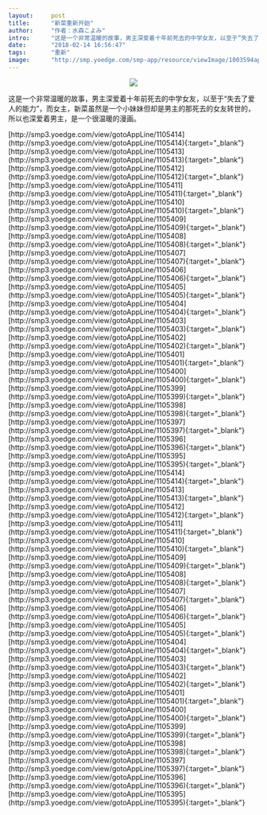 ```yaml
---
layout:     post
title:      "新菜重新开始"
author:     "作者：水森こよみ"
intro:      "这是一个非常温暖的故事，男主深爱着十年前死去的中学女友，以至于“失去了爱人的能力”，而女主，新菜虽然是一个小妹妹但却是男主的那死去的女友转世的，所以也深爱着男主，是一个很温暖的漫画。"
date:       "2018-02-14 16:56:47"
tags:       "重新"
image:      "http://smp.yoedge.com/smp-app/resource/viewImage/1003594appline.png"
---
```

<div style="text-align: center">
<p><img src="http://smp.yoedge.com/smp-app/resource/viewImage/1003594appline.png"/></p>
</div>
<p class="post-meta">
<span>这是一个非常温暖的故事，男主深爱着十年前死去的中学女友，以至于“失去了爱人的能力”，而女主，新菜虽然是一个小妹妹但却是男主的那死去的女友转世的，所以也深爱着男主，是一个很温暖的漫画。</span>
</p>
[http://smp3.yoedge.com/view/gotoAppLine/1105414](http://smp3.yoedge.com/view/gotoAppLine/1105414){:target="_blank"}
[http://smp3.yoedge.com/view/gotoAppLine/1105413](http://smp3.yoedge.com/view/gotoAppLine/1105413){:target="_blank"}
[http://smp3.yoedge.com/view/gotoAppLine/1105412](http://smp3.yoedge.com/view/gotoAppLine/1105412){:target="_blank"}
[http://smp3.yoedge.com/view/gotoAppLine/1105411](http://smp3.yoedge.com/view/gotoAppLine/1105411){:target="_blank"}
[http://smp3.yoedge.com/view/gotoAppLine/1105410](http://smp3.yoedge.com/view/gotoAppLine/1105410){:target="_blank"}
[http://smp3.yoedge.com/view/gotoAppLine/1105409](http://smp3.yoedge.com/view/gotoAppLine/1105409){:target="_blank"}
[http://smp3.yoedge.com/view/gotoAppLine/1105408](http://smp3.yoedge.com/view/gotoAppLine/1105408){:target="_blank"}
[http://smp3.yoedge.com/view/gotoAppLine/1105407](http://smp3.yoedge.com/view/gotoAppLine/1105407){:target="_blank"}
[http://smp3.yoedge.com/view/gotoAppLine/1105406](http://smp3.yoedge.com/view/gotoAppLine/1105406){:target="_blank"}
[http://smp3.yoedge.com/view/gotoAppLine/1105405](http://smp3.yoedge.com/view/gotoAppLine/1105405){:target="_blank"}
[http://smp3.yoedge.com/view/gotoAppLine/1105404](http://smp3.yoedge.com/view/gotoAppLine/1105404){:target="_blank"}
[http://smp3.yoedge.com/view/gotoAppLine/1105403](http://smp3.yoedge.com/view/gotoAppLine/1105403){:target="_blank"}
[http://smp3.yoedge.com/view/gotoAppLine/1105402](http://smp3.yoedge.com/view/gotoAppLine/1105402){:target="_blank"}
[http://smp3.yoedge.com/view/gotoAppLine/1105401](http://smp3.yoedge.com/view/gotoAppLine/1105401){:target="_blank"}
[http://smp3.yoedge.com/view/gotoAppLine/1105400](http://smp3.yoedge.com/view/gotoAppLine/1105400){:target="_blank"}
[http://smp3.yoedge.com/view/gotoAppLine/1105399](http://smp3.yoedge.com/view/gotoAppLine/1105399){:target="_blank"}
[http://smp3.yoedge.com/view/gotoAppLine/1105398](http://smp3.yoedge.com/view/gotoAppLine/1105398){:target="_blank"}
[http://smp3.yoedge.com/view/gotoAppLine/1105397](http://smp3.yoedge.com/view/gotoAppLine/1105397){:target="_blank"}
[http://smp3.yoedge.com/view/gotoAppLine/1105396](http://smp3.yoedge.com/view/gotoAppLine/1105396){:target="_blank"}
[http://smp3.yoedge.com/view/gotoAppLine/1105395](http://smp3.yoedge.com/view/gotoAppLine/1105395){:target="_blank"}
[http://smp3.yoedge.com/view/gotoAppLine/1105414](http://smp3.yoedge.com/view/gotoAppLine/1105414){:target="_blank"}
[http://smp3.yoedge.com/view/gotoAppLine/1105413](http://smp3.yoedge.com/view/gotoAppLine/1105413){:target="_blank"}
[http://smp3.yoedge.com/view/gotoAppLine/1105412](http://smp3.yoedge.com/view/gotoAppLine/1105412){:target="_blank"}
[http://smp3.yoedge.com/view/gotoAppLine/1105411](http://smp3.yoedge.com/view/gotoAppLine/1105411){:target="_blank"}
[http://smp3.yoedge.com/view/gotoAppLine/1105410](http://smp3.yoedge.com/view/gotoAppLine/1105410){:target="_blank"}
[http://smp3.yoedge.com/view/gotoAppLine/1105409](http://smp3.yoedge.com/view/gotoAppLine/1105409){:target="_blank"}
[http://smp3.yoedge.com/view/gotoAppLine/1105408](http://smp3.yoedge.com/view/gotoAppLine/1105408){:target="_blank"}
[http://smp3.yoedge.com/view/gotoAppLine/1105407](http://smp3.yoedge.com/view/gotoAppLine/1105407){:target="_blank"}
[http://smp3.yoedge.com/view/gotoAppLine/1105406](http://smp3.yoedge.com/view/gotoAppLine/1105406){:target="_blank"}
[http://smp3.yoedge.com/view/gotoAppLine/1105405](http://smp3.yoedge.com/view/gotoAppLine/1105405){:target="_blank"}
[http://smp3.yoedge.com/view/gotoAppLine/1105404](http://smp3.yoedge.com/view/gotoAppLine/1105404){:target="_blank"}
[http://smp3.yoedge.com/view/gotoAppLine/1105403](http://smp3.yoedge.com/view/gotoAppLine/1105403){:target="_blank"}
[http://smp3.yoedge.com/view/gotoAppLine/1105402](http://smp3.yoedge.com/view/gotoAppLine/1105402){:target="_blank"}
[http://smp3.yoedge.com/view/gotoAppLine/1105401](http://smp3.yoedge.com/view/gotoAppLine/1105401){:target="_blank"}
[http://smp3.yoedge.com/view/gotoAppLine/1105400](http://smp3.yoedge.com/view/gotoAppLine/1105400){:target="_blank"}
[http://smp3.yoedge.com/view/gotoAppLine/1105399](http://smp3.yoedge.com/view/gotoAppLine/1105399){:target="_blank"}
[http://smp3.yoedge.com/view/gotoAppLine/1105398](http://smp3.yoedge.com/view/gotoAppLine/1105398){:target="_blank"}
[http://smp3.yoedge.com/view/gotoAppLine/1105397](http://smp3.yoedge.com/view/gotoAppLine/1105397){:target="_blank"}
[http://smp3.yoedge.com/view/gotoAppLine/1105396](http://smp3.yoedge.com/view/gotoAppLine/1105396){:target="_blank"}
[http://smp3.yoedge.com/view/gotoAppLine/1105395](http://smp3.yoedge.com/view/gotoAppLine/1105395){:target="_blank"}


